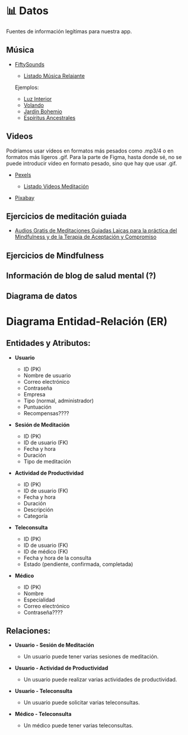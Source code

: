 # 📊 Datos

Fuentes de información legítimas para nuestra app.

## Música

* [FiftySounds](https://www.fiftysounds.com/es/)

	* [Listado Música Relajante](https://www.fiftysounds.com/es/musica-libre-de-derechos/relajante.html)

	Ejemplos:
	 
	* [Luz Interior](https://www.fiftysounds.com/es/musica-libre-de-derechos/luz-interior.html)
	* [Volando](https://www.fiftysounds.com/es/musica-libre-de-derechos/volando.html)
	* [Jardín Bohemio](https://www.fiftysounds.com/es/musica-libre-de-derechos/jardin-bohemio.html)
	* [Espíritus Ancestrales](https://www.fiftysounds.com/es/musica-libre-de-derechos/espiritus-ancestrales.html)

## Videos

Podríamos usar vídeos en formatos más pesados como .mp3/4 o en formatos más ligeros .gif. Para la parte de Figma, hasta donde sé, no se puede introducir vídeo en formato pesado, sino que hay que usar .gif.

* [Pexels](https://www.pexels.com/es-es/)

	* [Listado Vídeos Meditación](https://www.pexels.com/es-es/buscar/videos/meditación/)

* [Pixabay](https://pixabay.com/es/videos/)

## Ejercicios de meditación guiada

* [Audios Gratis de Meditaciones Guiadas Laicas para la práctica del Mindfulness y de la Terapia de Aceptación y Compromiso](https://psicologo.barcelona/mindfulness-meditaciones-guiadas/)

## Ejercicios de Mindfulness

## Información de blog de salud mental (?)

## Diagrama de datos

# Diagrama Entidad-Relación (ER)

## Entidades y Atributos:

- **Usuario**
  - ID (PK)
  - Nombre de usuario
  - Correo electrónico
  - Contraseña
  - Empresa
  - Tipo (normal, administrador)
  - Puntuación
  - Recompensas????

- **Sesión de Meditación**
  - ID (PK)
  - ID de usuario (FK)
  - Fecha y hora
  - Duración
  - Tipo de meditación

- **Actividad de Productividad**
  - ID (PK)
  - ID de usuario (FK)
  - Fecha y hora
  - Duración
  - Descripción
  - Categoría

- **Teleconsulta**
  - ID (PK)
  - ID de usuario (FK)
  - ID de médico (FK)
  - Fecha y hora de la consulta
  - Estado (pendiente, confirmada, completada)

- **Médico**
  - ID (PK)
  - Nombre
  - Especialidad
  - Correo electrónico
  - Contraseña????

## Relaciones:

- **Usuario - Sesión de Meditación**
  - Un usuario puede tener varias sesiones de meditación.

- **Usuario - Actividad de Productividad**
  - Un usuario puede realizar varias actividades de productividad.

- **Usuario - Teleconsulta**
  - Un usuario puede solicitar varias teleconsultas.

- **Médico - Teleconsulta**
  - Un médico puede tener varias teleconsultas.

